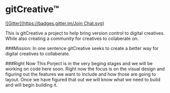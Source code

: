  gitCreative&trade;
===========
[![Gitter](https://badges.gitter.im/Join Chat.svg)](https://gitter.im/mburger89/gitCreative?utm_source=badge&utm_medium=badge&utm_campaign=pr-badge&utm_content=badge)

This is gitCreative a project to help bring version control to digital creatives.
While also creating a community for creatives to colaberate on. 

###Mission:
In one sentence gitCreative seeks to create a better way for digital creatives to
collaberate. 

###Right Now
This Porject is in the very beging stages and we will be working on code here soon.
Right now the focus is on the visual design and figuring out the features we want 
to include and how those are going to layout. Once we have figured that out we will 
know what we need to build and will begin building it.
